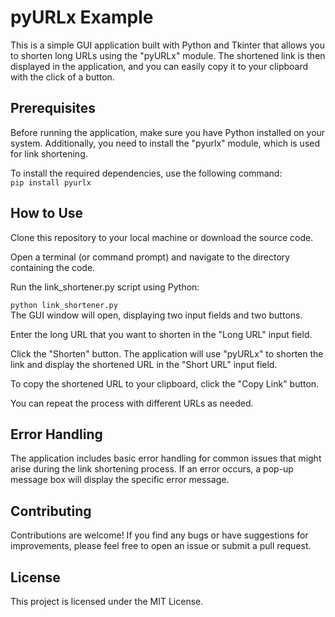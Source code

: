 # pyURLx Example  
This is a simple GUI application built with Python and Tkinter that allows you to shorten long URLs using the "pyURLx" module. The shortened link is then displayed in the application, and you can easily copy it to your clipboard with the click of a button. 

## Prerequisites   
Before running the application, make sure you have Python installed on your system. Additionally, you need to install the "pyurlx" module, which is used for link shortening.

To install the required dependencies, use the following command:  
`pip install pyurlx`
## How to Use  
Clone this repository to your local machine or download the source code.  

Open a terminal (or command prompt) and navigate to the directory containing the code.  

Run the link_shortener.py script using Python:  


`python link_shortener.py`  
The GUI window will open, displaying two input fields and two buttons.  

Enter the long URL that you want to shorten in the "Long URL" input field.  

Click the "Shorten" button. The application will use "pyURLx" to shorten the link and display the shortened URL in the "Short URL" input field.  

To copy the shortened URL to your clipboard, click the "Copy Link" button.  

You can repeat the process with different URLs as needed.  

## Error Handling
The application includes basic error handling for common issues that might arise during the link shortening process. If an error occurs, a pop-up message box will display the specific error message.  

## Contributing
Contributions are welcome! If you find any bugs or have suggestions for improvements, please feel free to open an issue or submit a pull request.  

## License
This project is licensed under the MIT License.
